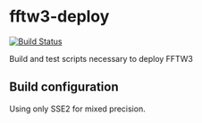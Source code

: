 # fftw3-deploy

[![Build Status](http://ci.sagrid.ac.za/buildStatus/icon?job=fftw3-deploy)](http://ci.sagrid.ac.za/job/fftw3-deploy)

Build and test scripts necessary to deploy FFTW3

## Build configuration

Using only SSE2 for mixed precision.
